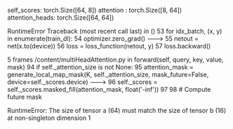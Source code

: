 self_scores: torch.Size([64, 8])
attention : torch.Size([8, 64])
attention_heads: torch.Size([64, 64])



RuntimeError                              Traceback (most recent call last)
<ipython-input-1-0452659bf233> in <module>()
     53       for idx_batch, (x, y) in enumerate(train_dl):
     54         optimizer.zero_grad()
---> 55         netout = net(x.to(device))
     56         loss = loss_function(netout, y)
     57         loss.backward()

5 frames
/content/multiHeadAttention.py in forward(self, query, key, value, mask)
     94         if self._attention_size is not None:
     95             attention_mask = generate_local_map_mask(K, self._attention_size, mask_future=False, device=self._scores.device)
---> 96             self._scores = self._scores.masked_fill(attention_mask, float('-inf'))
     97 
     98         # Compute future mask

RuntimeError: The size of tensor a (64) must match the size of tensor b (16) at non-singleton dimension 1

